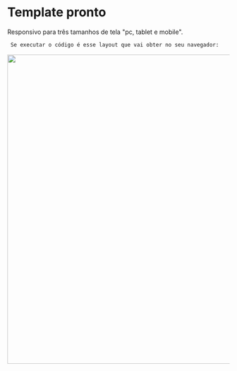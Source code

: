 # Template pronto
Responsivo para três tamanhos de tela "pc, tablet e mobile".
```bash
 Se executar o código é esse layout que vai obter no seu navegador:
```
<p align="center">
<img src="./src/img/grid_8.gif"  width="700"/>
</p>
